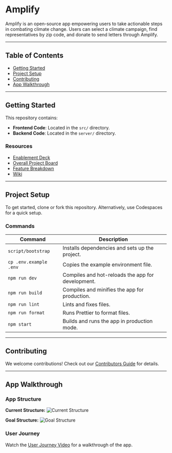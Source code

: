 # Amplify

Amplify is an open-source app empowering users to take actionable steps in combating climate change. Users can select a climate campaign, find representatives by zip code, and donate to send letters through Amplify.

---

## Table of Contents
- [Getting Started](#getting-started)
- [Project Setup](#project-setup)
- [Contributing](#contributing)
- [App Walkthrough](#app-walkthrough)

---

## Getting Started

This repository contains:
- **Frontend Code**: Located in the `src/` directory.
- **Backend Code**: Located in the `server/` directory.

### Resources
- [Enablement Deck](https://docs.google.com/presentation/d/1llJgeTU1EzRSYB8kL-IQeAdoq7p6xb4ApEac5E3M8Qo/edit?usp=sharing)
- [Overall Project Board](https://github.com/ProgramEquity/amplify/projects?type=beta)
- [Feature Breakdown](https://github.com/ProgramEquity/amplify/discussions/62)
- [Wiki](https://github.com/ProgramEquity/amplify/wiki)

---

## Project Setup

To get started, clone or fork this repository. Alternatively, use Codespaces for a quick setup.

### Commands
| Command                     | Description                                   |
|-----------------------------|-----------------------------------------------|
| `script/bootstrap`          | Installs dependencies and sets up the project. |
| `cp .env.example .env`      | Copies the example environment file.         |
| `npm run dev`               | Compiles and hot-reloads the app for development. |
| `npm run build`             | Compiles and minifies the app for production. |
| `npm run lint`              | Lints and fixes files.                       |
| `npm run format`            | Runs Prettier to format files.               |
| `npm start`                 | Builds and runs the app in production mode.  |

---

## Contributing

We welcome contributions! Check out our [Contributors Guide](./CONTRIBUTING.md) for details.

---

## App Walkthrough

### App Structure
**Current Structure:**
![Current Structure](https://github.com/ProgramEquity/amplify/assets/109990289/e973f2ca-15c4-4c8f-b6de-0de4d02163c0)

**Goal Structure:**
![Goal Structure](https://github.com/ProgramEquity/amplify/assets/109990289/36652da8-51e1-4666-af6b-bea8c9ea5041)

### User Journey
Watch the [User Journey Video](https://user-images.githubusercontent.com/9143339/159093855-c01e1d77-0d6a-4f6e-b691-81491830001a.mp4) for a walkthrough of the app.